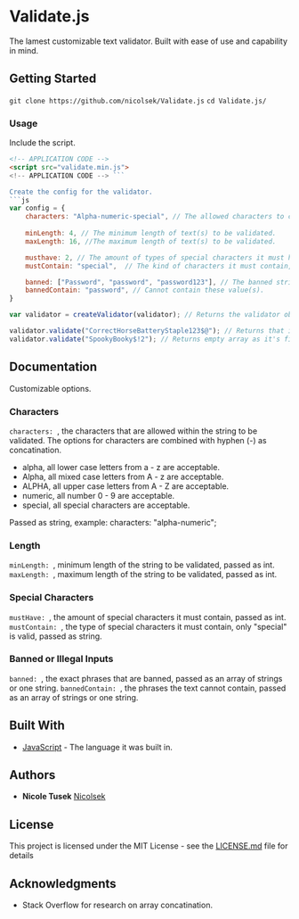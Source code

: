 # Validate.js 

The lamest customizable text validator. Built with ease of use and capability in mind.

## Getting Started

`git clone https://github.com/nicolsek/Validate.js`
`cd Validate.js/`

### Usage 

Include the script.
```html 
<!-- APPLICATION CODE -->
<script src="validate.min.js">
<!-- APPLICATION CODE --> ```

Create the config for the validator.
```js
var config = {
    characters: "Alpha-numeric-special", // The allowed characters to check for validation.
    
    minLength: 4, // The minimum length of text(s) to be validated.
    maxLength: 16, //The maximum length of text(s) to be validated.

    musthave: 2, // The amount of types of special characters it must have.
    mustContain: "special",  // The kind of characters it must contain, for now only special is valid.

    banned: ["Password", "password", "password123"], // The banned string(s) that aren't valid text inputs.
    bannedContain: "password", // Cannot contain these value(s).
}

var validator = createValidator(validator); // Returns the validator object.

validator.validate("CorrectHorseBatteryStaple123$@"); // Returns that it exceeds the max length.
validator.validate("SpookyBooky$!2"); // Returns empty array as it's fine.
```

## Documentation

Customizable options.

### Characters
`characters: `, the characters that are allowed within the string to be validated. The options for characters are combined with hyphen (-) as concatination.

* alpha, all lower case letters from a - z are acceptable.
* Alpha, all mixed case letters from A - z are acceptable.
* ALPHA, all upper case letters from A - Z are acceptable.
* numeric, all number 0 - 9 are acceptable.
* special, all special characters are acceptable.

Passed as string, example: characters: "alpha-numeric";

### Length 
`minLength: `, minimum length of the string to be validated, passed as int.
`maxLength: `, maximum length of the string to be validated, passed as int.

### Special Characters
`mustHave: `, the amount of special characters it must contain, passed as int.
`mustContain: `, the type of special characters it must contain, only "special" is valid, passed as string.

### Banned or Illegal Inputs
`banned: `, the exact phrases that are banned, passed as an array of strings or one string.
`bannedContain: `, the phrases the text cannot contain, passed as an array of strings or one string.

## Built With

* [JavaScript](https://www.javascript.com/) - The language it was built in.

## Authors

* **Nicole Tusek** [Nicolsek](https://github.com/Nicolsek)

## License

This project is licensed under the MIT License - see the [LICENSE.md](LICENSE.md) file for details

## Acknowledgments

* Stack Overflow for research on array concatination.
